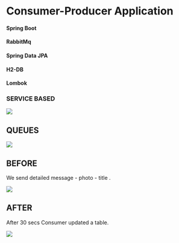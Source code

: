 # Consumer-Producer Application

#### Spring Boot
#### RabbitMq
#### Spring Data JPA
#### H2-DB
#### Lombok




### SERVICE BASED

![](https://i.hizliresim.com/5toeli5.png)

## QUEUES

![](https://i.hizliresim.com/3uvhdvs.png)

## BEFORE
We send detailed message - photo - title .

![](https://i.hizliresim.com/rz9coqi.png)

## AFTER
After 30 secs Consumer updated a table.

![](https://i.hizliresim.com/70n4f6t.png)
